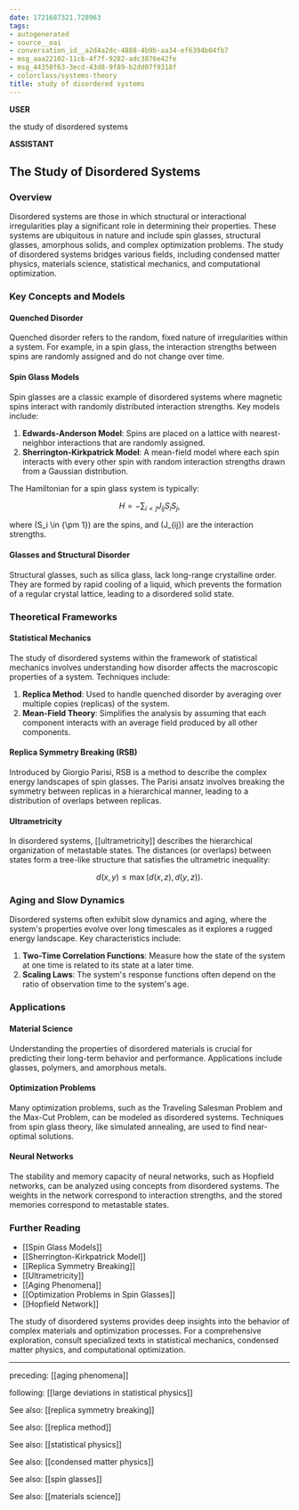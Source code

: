 ```yaml
---
date: 1721687321.728963
tags:
- autogenerated
- source__oai
- conversation_id__a2d4a2dc-4888-4b9b-aa34-ef6394b04fb7
- msg_aaa22102-11cb-4f7f-9282-adc3876e42fe
- msg_44350f63-3ecd-43d8-9f89-b2dd07f9318f
- colorclass/systems-theory
title: study of disordered systems
---
```


**USER**

the study of disordered systems


**ASSISTANT**

## The Study of Disordered Systems

### Overview

Disordered systems are those in which structural or interactional irregularities play a significant role in determining their properties. These systems are ubiquitous in nature and include spin glasses, structural glasses, amorphous solids, and complex optimization problems. The study of disordered systems bridges various fields, including condensed matter physics, materials science, statistical mechanics, and computational optimization.

### Key Concepts and Models

#### Quenched Disorder

Quenched disorder refers to the random, fixed nature of irregularities within a system. For example, in a spin glass, the interaction strengths between spins are randomly assigned and do not change over time.

#### Spin Glass Models

Spin glasses are a classic example of disordered systems where magnetic spins interact with randomly distributed interaction strengths. Key models include:

1. **Edwards-Anderson Model**: Spins are placed on a lattice with nearest-neighbor interactions that are randomly assigned.
2. **Sherrington-Kirkpatrick Model**: A mean-field model where each spin interacts with every other spin with random interaction strengths drawn from a Gaussian distribution.

The Hamiltonian for a spin glass system is typically:

$$
H = -\sum_{i<j} J_{ij} S_i S_j,
$$

where \(S_i \in \{\pm 1\}\) are the spins, and \(J_{ij}\) are the interaction strengths.

#### Glasses and Structural Disorder

Structural glasses, such as silica glass, lack long-range crystalline order. They are formed by rapid cooling of a liquid, which prevents the formation of a regular crystal lattice, leading to a disordered solid state.

### Theoretical Frameworks

#### Statistical Mechanics

The study of disordered systems within the framework of statistical mechanics involves understanding how disorder affects the macroscopic properties of a system. Techniques include:

1. **Replica Method**: Used to handle quenched disorder by averaging over multiple copies (replicas) of the system.
2. **Mean-Field Theory**: Simplifies the analysis by assuming that each component interacts with an average field produced by all other components.

#### Replica Symmetry Breaking (RSB)

Introduced by Giorgio Parisi, RSB is a method to describe the complex energy landscapes of spin glasses. The Parisi ansatz involves breaking the symmetry between replicas in a hierarchical manner, leading to a distribution of overlaps between replicas.

#### Ultrametricity

In disordered systems, [[ultrametricity]] describes the hierarchical organization of metastable states. The distances (or overlaps) between states form a tree-like structure that satisfies the ultrametric inequality:

$$
d(x, y) \leq \max(d(x, z), d(y, z)).
$$

### Aging and Slow Dynamics

Disordered systems often exhibit slow dynamics and aging, where the system's properties evolve over long timescales as it explores a rugged energy landscape. Key characteristics include:

1. **Two-Time Correlation Functions**: Measure how the state of the system at one time is related to its state at a later time.
2. **Scaling Laws**: The system's response functions often depend on the ratio of observation time to the system's age.

### Applications

#### Material Science

Understanding the properties of disordered materials is crucial for predicting their long-term behavior and performance. Applications include glasses, polymers, and amorphous metals.

#### Optimization Problems

Many optimization problems, such as the Traveling Salesman Problem and the Max-Cut Problem, can be modeled as disordered systems. Techniques from spin glass theory, like simulated annealing, are used to find near-optimal solutions.

#### Neural Networks

The stability and memory capacity of neural networks, such as Hopfield networks, can be analyzed using concepts from disordered systems. The weights in the network correspond to interaction strengths, and the stored memories correspond to metastable states.

### Further Reading

- [[Spin Glass Models]]
- [[Sherrington-Kirkpatrick Model]]
- [[Replica Symmetry Breaking]]
- [[Ultrametricity]]
- [[Aging Phenomena]]
- [[Optimization Problems in Spin Glasses]]
- [[Hopfield Network]]

The study of disordered systems provides deep insights into the behavior of complex materials and optimization processes. For a comprehensive exploration, consult specialized texts in statistical mechanics, condensed matter physics, and computational optimization.


---

preceding: [[aging phenomena]]  


following: [[large deviations in statistical physics]]

See also: [[replica symmetry breaking]]


See also: [[replica method]]


See also: [[statistical physics]]


See also: [[condensed matter physics]]


See also: [[spin glasses]]


See also: [[materials science]]